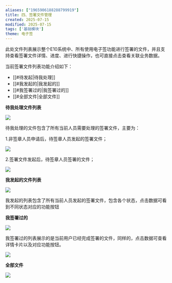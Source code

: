 ```yaml
---
aliases: ["1965906188288799919"]
title: 四、签署文件管理
created: 2025-07-15
modified: 2025-07-15
tags: ['基础模块']
theme: 电子签
---
```


此处文件列表展示整个E10系统中、所有使用电子签功能进行签署的文件，并且支持查看签署文件详情、进度、进行快捷操作，也可直接点击查看关联业务数据。

当前签署文件列表功能介绍如下：

- [[#待发起|待我处理]]
- [[#我发起的|我发起的]]
- [[#我签署过的|我签署过的]]
- [[#全部文件|全部文件]]

**待我处理文件列表**

**![](https://myhelpdoc.oss-cn-heyuan.aliyuncs.com/mdimages/102172ac89bde8f1ad2a9666de7ea038.jpg)**

待我处理的文件包含了所有当前人员需要处理的签署文件，主要为：

1.非签章人员申请后，待签章人员发起的签署文件；

![](https://myhelpdoc.oss-cn-heyuan.aliyuncs.com/mdimages/49a2dcaea80ce881c9ebd4f346ddf8c7.jpg)

2.签署文件发起后，待签章人员签署的文件；

![](https://myhelpdoc.oss-cn-heyuan.aliyuncs.com/mdimages/08aaa6098ed9b860eb254fbf688ffc21.jpg)

**我发起的文件列表**

**![](https://myhelpdoc.oss-cn-heyuan.aliyuncs.com/mdimages/ac80a268f617f5a4d4716c295388f042.jpg)**

我发起的列表包含了所有当前人员发起的签署文件，包含各个状态，点击数据可看到不同状态对应的功能按钮

**我签署过的**

![](https://myhelpdoc.oss-cn-heyuan.aliyuncs.com/mdimages/a49b43b83a114213347e26e7b2baf4bc.jpg)

我签署过的列表展示的是当前用户已经完成签署的文件，同样的，点击数据可查看详情卡片以及对应功能按钮。

![](https://myhelpdoc.oss-cn-heyuan.aliyuncs.com/mdimages/972b26debdde7fd64913ba59a8d95c42.jpg)

**全部文件**

![](https://myhelpdoc.oss-cn-heyuan.aliyuncs.com/mdimages/af4312eb2d1a73f3b4d3d644ad5f6a6c.jpg)

